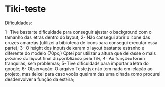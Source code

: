 # Tiki-teste

Dificuldades:

1- Tive bastante dificuldade para conseguir ajustar o background com o tamanho das letras dentro do layout;
2- Não consegui abrir o icone das cruzes amarelas (utilizei a biblioteca de icons para consegui executar essa parte);
3- O height dos inputs deixaram o layout bastante estranho e diferente do modelo (70px;) Optei por utilizar a altura que deixasse o mais próximo do layout final disponiblizado pela Tiki;
4- As funções foram tranquilas, sem problemas;
5- Tive dificuldade para importar a letra do google;
6- Observação: O arquivo Teste.jsx não tem nada em relação ao projeto, mas deixei para caso vocês queiram das uma olhada como procurei desdenvolver a função da esteira;
